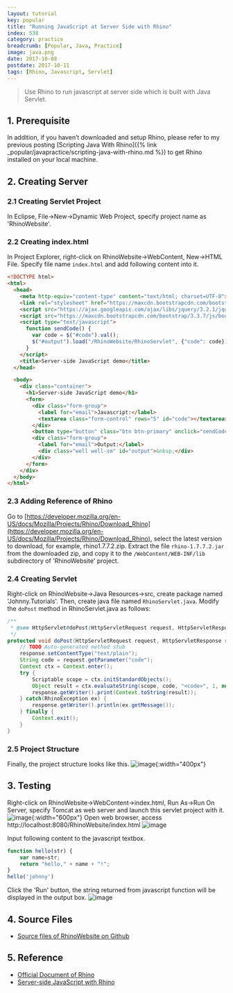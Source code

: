 ```yaml
---
layout: tutorial
key: popular
title: "Running JavaScript at Server Side with Rhino"
index: 538
category: practice
breadcrumb: [Popular, Java, Practice]
image: java.png
date: 2017-10-08
postdate: 2017-10-11
tags: [Rhino, Javascript, Servlet]
---
```


> Use Rhino to run javascript at server side which is built with Java Servlet.

## 1. Prerequisite
In addition, if you haven’t downloaded and setup Rhino, please refer to my previous posting [Scripting Java With Rhino]({% link _popular/javapractice/scripting-java-with-rhino.md %}) to get Rhino installed on your local machine.

## 2. Creating Server
### 2.1 Creating Servlet Project
In Eclipse, File->New->Dynamic Web Project, specify project name as 'RhinoWebsite'.
### 2.2 Creating index.html
In Project Explorer, right-click on RhinoWebsite->WebContent, New->HTML File. Specify file name `index.html` and add following content into it.
```html
<!DOCTYPE html>
<html>
  <head>
    <meta http-equiv="content-type" content="text/html; charset=UTF-8">
    <link rel="stylesheet" href="https://maxcdn.bootstrapcdn.com/bootstrap/3.3.7/css/bootstrap.min.css">
    <script src="https://ajax.googleapis.com/ajax/libs/jquery/3.2.1/jquery.min.js"></script>
    <script src="https://maxcdn.bootstrapcdn.com/bootstrap/3.3.7/js/bootstrap.min.js"></script>
    <script type="text/javascript">
      function sendCode() {
        var code = $("#code").val();
        $("#output").load("/RhinoWebsite/RhinoServlet", {"code": code});
      }
    </script>
    <title>Server-side JavaScript demo</title>
  </head>

  <body>
    <div class="container">
      <h1>Server-side JavaScript demo</h1>
      <form>
        <div class="form-group">
          <label for="email">Javascript:</label>
          <textarea class="form-control" rows="5" id="code"></textarea>
        </div>
        <button type="button" class="btn btn-primary" onclick="sendCode();" >Submit</button>
        <div class="form-group">
          <label for="email">Output:</label>
          <div class="well well-sm" id="output">&nbsp;</div>
        </div>
      </form>
    </div>
  </body>
</html>
```
### 2.3 Adding Reference of Rhino
Go to [https://developer.mozilla.org/en-US/docs/Mozilla/Projects/Rhino/Download_Rhino](https://developer.mozilla.org/en-US/docs/Mozilla/Projects/Rhino/Download_Rhino), select the latest version to download, for example, rhino1.7.7.2.zip. Extract the file `rhino-1.7.7.2.jar` from the downloaded zip, and copy it to the `/WebContent/WEB-INF/lib` subdirectory of 'RhinoWebsite' project.
### 2.4 Creating Servlet
Right-click on RhinoWebsite->Java Resources->src, create package named 'Johnny.Tutorials'. Then, create java file named `RhinoServlet.java`. Modify the `doPost` method in RhinoServlet.java as follows:
```java
/**
 * @see HttpServlet#doPost(HttpServletRequest request, HttpServletResponse response)
 */
protected void doPost(HttpServletRequest request, HttpServletResponse response) throws ServletException, IOException {
    // TODO Auto-generated method stub
    response.setContentType("text/plain");
    String code = request.getParameter("code");
    Context ctx = Context.enter();
    try {
        Scriptable scope = ctx.initStandardObjects();
        Object result = ctx.evaluateString(scope, code, "<code>", 1, null);
        response.getWriter().print(Context.toString(result));
    } catch(RhinoException ex) {
        response.getWriter().println(ex.getMessage());
    } finally {
        Context.exit();
    }
}
```
### 2.5 Project Structure
Finally, the project structure looks like this.
![image](/public/images/java/538/project.png){:width="400px"}

## 3. Testing
Right-click on RhinoWebsite->WebContent->index.html, Run As->Run On Server, specify Tomcat as web server and launch this servlet project with it.
![image](/public/images/java/538/tomcat.png){:width="600px"}
Open web browser, access http://localhost:8080/RhinoWebsite/index.html
![image](/public/images/java/538/indexpage.png)

Input following content to the javascript textbox.
```javascript
function hello(str) {
    var name=str;
    return "hello," + name + "!";
}
hello('johnny')
```
Click the 'Run' button, the string returned from javascript function will be displayed in the output box.
![image](/public/images/java/538/runjs.png)

## 4. Source Files
* [Source files of RhinoWebsite on Github](https://github.com/jojozhuang/Tutorials/tree/master/RhinoWebsite)

## 5. Reference
* [Official Document of Rhino](https://developer.mozilla.org/en-US/docs/Mozilla/Projects/Rhino)
* [Server-side JavaScript with Rhino](http://blog.notdot.net/2009/10/Server-side-JavaScript-with-Rhino)

